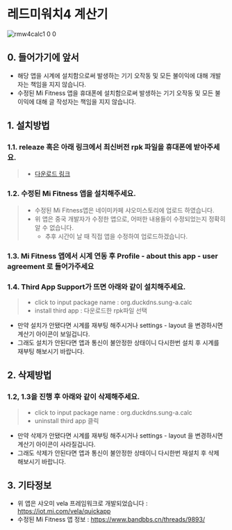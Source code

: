 # 레드미워치4 계산기
![rmw4calc1 0 0](https://github.com/maga32/RedmiWatch4-calc/assets/98816249/004d9227-6d55-4495-a913-9c1220b9ff0d)

###
###
## 0. 들어가기에 앞서
- 해당 앱을 시계에 설치함으로써 발생하는 기기 오작동 및 모든 불이익에 대해 개발자는 책임을 지지 않습니다.
- 수정된 Mi Fitness 앱을 휴대폰에 설치함으로써 발생하는 기기 오작동 및 모든 불이익에 대해 글 작성자는 책임을 지지 않습니다.

###
###
## 1. 설치방법
### 1.1. releaze 혹은 아래 링크에서 최신버전 rpk 파일을 휴대폰에 받아주세요.
> - [다운로드 링크](https://github.com/maga32/RedmiWatch4-calc/releases)

### 1.2. 수정된 Mi Fitness 앱을 설치해주세요.
> - 수정된 Mi Fitness앱은 네이미카페 샤오미스토리에 업로드 하였습니다.
> - 위 앱은 중국 개발자가 수정한 앱으로, 어떠한 내용들이 수정되었는지 정확히 알 수 없습니다.
>   - 추후 시간이 날 때 직접 앱을 수정하여 업로드하겠습니다.

### 1.3. Mi Fitness 앱에서 시계 연동 후 Profile - about this app - user agreement 로 들어가주세요

### 1.4. Third App Support가 뜨면 아래와 같이 설치해주세요.
> - click to input package name : org.duckdns.sung-a.calc
> - install third app : 다운로드한 rpk파일 선택
- 만약 설치가 안됐다면 시계를 재부팅 해주시거나 settings - layout 을 변경하시면 계산기 아이콘이 보일겁니다.
- 그래도 설치가 안된다면 앱과 통신이 불안정한 상태이니 다시한번 설치 후 시계를 재부팅 해보시기 바랍니다.

###
###
## 2. 삭제방법
### 1.2, 1.3을 진행 후 아래와 같이 삭제해주세요.
> - click to input package name : org.duckdns.sung-a.calc
> - uninstall third app  클릭
- 만약 삭제가 안됐다면 시계를 재부팅 해주시거나 settings - layout 을 변경하시면 계산기 아이콘이 사라질겁니다.
- 그래도 삭제가 안된다면 앱과 통신이 불안정한 상태이니 다시한번 재설치 후 삭제 해보시기 바랍니다.

###
###
## 3. 기타정보
- 위 앱은 샤오미 vela 프레임워크로 개발되었습니다 : https://iot.mi.com/vela/quickapp
- 수정된 Mi Fitness 앱 정보 : https://www.bandbbs.cn/threads/9893/
